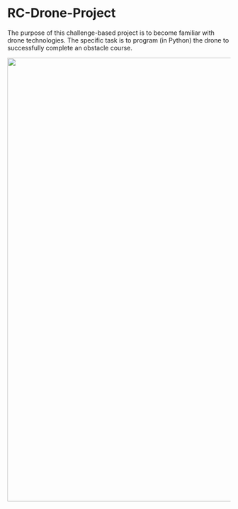 # RC-Drone-Project

The purpose of this challenge-based project is to become familiar with drone technologies. The specific task is to program (in Python) the drone to successfully complete an obstacle course. 

<img src="INSERT DRONE COMPLETING MAZE VIDEO HERE, CONVERT TO GIF" width=1000>
